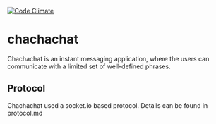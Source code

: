 [![Code Climate](https://codeclimate.com/github/react-epfl/chachachat.png)](https://codeclimate.com/github/react-epfl/chachachat)

chachachat
==========

Chachachat is an instant messaging application, where the users can communicate with a limited set of well-defined phrases.

## Protocol

Chachachat used a socket.io based protocol.
Details can be found in protocol.md
